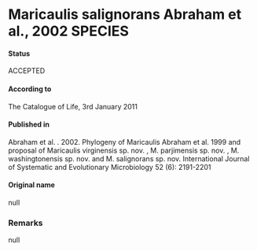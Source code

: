 Maricaulis salignorans Abraham et al., 2002 SPECIES
=======

#### Status
ACCEPTED

#### According to
The Catalogue of Life, 3rd January 2011

#### Published in
Abraham et al. . 2002. Phylogeny of Maricaulis Abraham et al. 1999 and proposal of Maricaulis virginensis sp. nov. , M. parjimensis sp. nov. , M. washingtonensis sp. nov. and M. salignorans sp. nov. International Journal of Systematic and Evolutionary Microbiology 52 (6): 2191-2201

#### Original name
null

### Remarks
null